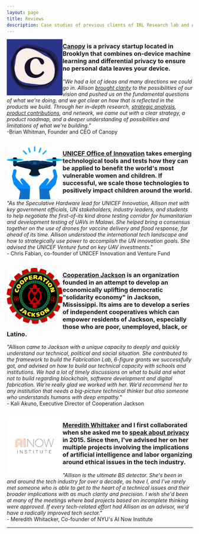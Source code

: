 ```yaml
---
layout: page
title: Reviews
description: Case studies of previous clients of IRL Research lab and Allison Burtch including startups like Canopy, UNICEF, drones, Cooperation Jackson, ecosocialists and google walkouts
---
```


<img src="/assets/canopy.png" alt="canopy" align="left" style="width:30%">

### **[Canopy](canopy.cr/)** is a privacy startup located in Brooklyn that combines on-device machine learning and differential privacy to ensure no personal data leaves your device. 

*"We had a lot of ideas and many directions we could go in. Allison [brought clarity](https://canopy.cr/post/why-is-big-tech-pivoting-on-privacy) to the possibilities of our vision and pushed us on the fundamental questions of what we're doing, and we got clear on how that is reflected in the products we build. Through her in-depth research, [strategic analysis](https://canopy.cr/post/how-we-think-about-strategy-at-canopy), [product contributions](https://canopy.cr/post/how-tonic-is-experimenting-with-reader-vibes), and network, we came out with a clear strategy, a product roadmap, and a deeper understanding of possibilities and limitations of what we're building."* <br>-Brian Whitman, Founder and CEO of Canopy
<br>
<br>

<img src="/assets/drone.png" alt="cj" align="left" style="width:30%">

### **[UNICEF Office of Innovation](https://www.unicef.org/innovation/)** takes emerging technological tools and tests how they can be applied to benefit the world's most vulnerable women and children. If successful, we scale those technologies to positively impact children around the world.

*"As the Speculative Hardware lead for UNICEF Innovation, Allison met with key government officials, UN stakeholders, industry leaders, and students to help negotiate the first-of-its kind drone testing corridor for humanitarian and development testing of UAVs in Malawi. She helped bring a consensus together on the use of drones for vaccine delivery and flood response, far ahead of its time. Allison understood the international tech landscape and how to strategically use power to accomplish the UN innovation goals. She advised the UNICEF Venture fund on key UAV investments."* <br>- Chris Fabian, co-founder of UNICEF Innovation and Venture Fund
<br>
<br>

<img src="/assets/CJ-Logo-web.png" alt="cj" align="left" style="width:30%">

### **[Cooperation Jackson](https://cooperationjackson.org/)** is an organization founded in an attempt to develop an economically uplifting democratic “solidarity economy" in Jackson, Mississippi. Its aims are to develop a series of independent cooperatives which can empower residents of Jackson, especially those who are poor, unemployed, black, or Latino.

*"Allison came to Jackson with a unique capacity to deeply and quickly understand our technical, political and social situation. She contributed to the framework to build the Fabrication Lab, 6-figure grants we successfully got, and advised on how to build our technical capacity with schools and institutions. We had a lot of timely discussions on what to build and what not to build regarding blockchain, software development and digital fabrication. We’re really glad we worked with her. We’d recommend her to any institution that needs a big-picture technical thinker but also someone who understands humans with deep empathy."* <br>- Kali Akuno, Executive Director of Cooperation Jackson
<br>
<br>

<img src="/assets/ainow.png" alt="cj" align="left" style="width:30%">

### **[Meredith Whittaker](https://ainowinstitute.org/)** and I first collaborated when she asked me to [speak about privacy](https://pioneerworks.org/programs/art-design-and-the-future-of-privacy/) in 2015. Since then, I've advised her on her multiple projects involving the implications of artificial intelligence and labor organizing around ethical issues in the tech industry. 

*"Allison is the ultimate BS detector. She's been in and around the tech industry for over a decade, as have I, and I've rarely met someone who is able to get to the heart of a technical issues and their broader implications with as much clarity and precision. I wish she'd been at many of the meetings where bad projects based on incomplete thinking were approved. If every tech-related effort had Allison as an advisor, we'd have a radically improved tech sector."* <br>- Meredith Whitacker, Co-founder of NYU's AI Now Institute 
<br>



***